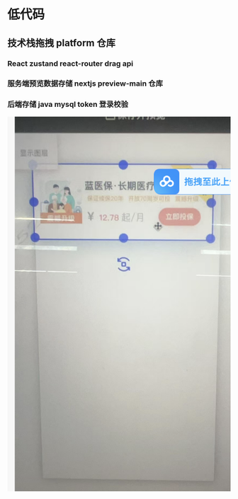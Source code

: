 
# 低代码
## 技术栈拖拽 platform 仓库
### React zustand react-router drag api
### 服务端预览数据存储 nextjs preview-main 仓库
### 后端存储 java mysql token 登录校验
![图片描述](./img/show.png)